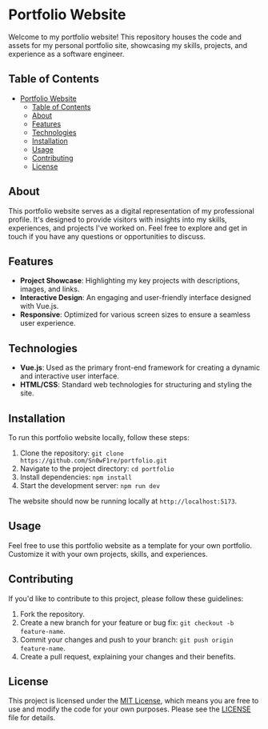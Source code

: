 # Portfolio Website

Welcome to my portfolio website! This repository houses the code and assets for my personal portfolio site, showcasing my skills, projects, and experience as a software engineer.

## Table of Contents

- [Portfolio Website](#portfolio-website)
  - [Table of Contents](#table-of-contents)
  - [About](#about)
  - [Features](#features)
  - [Technologies](#technologies)
  - [Installation](#installation)
  - [Usage](#usage)
  - [Contributing](#contributing)
  - [License](#license)

## About

This portfolio website serves as a digital representation of my professional profile. It's designed to provide visitors with insights into my skills, experiences, and projects I've worked on. Feel free to explore and get in touch if you have any questions or opportunities to discuss.

## Features

- **Project Showcase**: Highlighting my key projects with descriptions, images, and links.
- **Interactive Design**: An engaging and user-friendly interface designed with Vue.js.
- **Responsive**: Optimized for various screen sizes to ensure a seamless user experience.

## Technologies

- **Vue.js**: Used as the primary front-end framework for creating a dynamic and interactive user interface.
- **HTML/CSS**: Standard web technologies for structuring and styling the site.

## Installation

To run this portfolio website locally, follow these steps:

1. Clone the repository: `git clone https://github.com/Sn0wF1re/portfolio.git`
2. Navigate to the project directory: `cd portfolio`
3. Install dependencies: `npm install`
4. Start the development server: `npm run dev`

The website should now be running locally at `http://localhost:5173`.

## Usage

Feel free to use this portfolio website as a template for your own portfolio. Customize it with your own projects, skills, and experiences.

## Contributing

If you'd like to contribute to this project, please follow these guidelines:

1. Fork the repository.
2. Create a new branch for your feature or bug fix: `git checkout -b feature-name`.
3. Commit your changes and push to your branch: `git push origin feature-name`.
4. Create a pull request, explaining your changes and their benefits.

## License

This project is licensed under the [MIT License](LICENSE), which means you are free to use and modify the code for your own purposes. Please see the [LICENSE](LICENSE) file for details.
